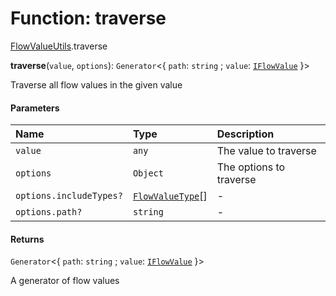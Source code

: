 # Function: traverse

[FlowValueUtils](/en/auto-docs/form-materials/modules/FlowValueUtils.md).traverse

**traverse**(`value`, `options`): `Generator`<{ `path`: `string` ; `value`: [`IFlowValue`](/en/auto-docs/form-materials/types/IFlowValue.md)  }>

Traverse all flow values in the given value

#### Parameters

| Name | Type | Description |
| :------ | :------ | :------ |
| `value` | `any` | The value to traverse |
| `options` | `Object` | The options to traverse |
| `options.includeTypes?` | [`FlowValueType`](/en/auto-docs/form-materials/types/FlowValueType.md)\[] | - |
| `options.path?` | `string` | - |

#### Returns

`Generator`<{ `path`: `string` ; `value`: [`IFlowValue`](/en/auto-docs/form-materials/types/IFlowValue.md)  }>

A generator of flow values
